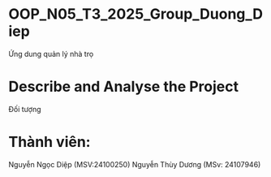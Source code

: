 # OOP_N05_T3_2025_Group_Duong_Diep
Ứng dung quản lý nhà trọ
# Describe and Analyse the Project
Đối tượng


# Thành viên:
Nguyễn Ngọc Diệp (MSV:24100250)
Nguyễn Thùy Dương (MSv: 24107946)
